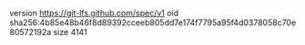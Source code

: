 version https://git-lfs.github.com/spec/v1
oid sha256:4b85e48b46f8d89392cceeb805dd7e174f7795a95f4d0378058c70e80572192a
size 4141
